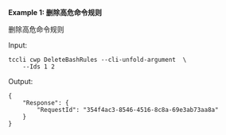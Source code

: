 **Example 1: 删除高危命令规则**

删除高危命令规则

Input: 

```
tccli cwp DeleteBashRules --cli-unfold-argument  \
    --Ids 1 2
```

Output: 
```
{
    "Response": {
        "RequestId": "354f4ac3-8546-4516-8c8a-69e3ab73aa8a"
    }
}
```

